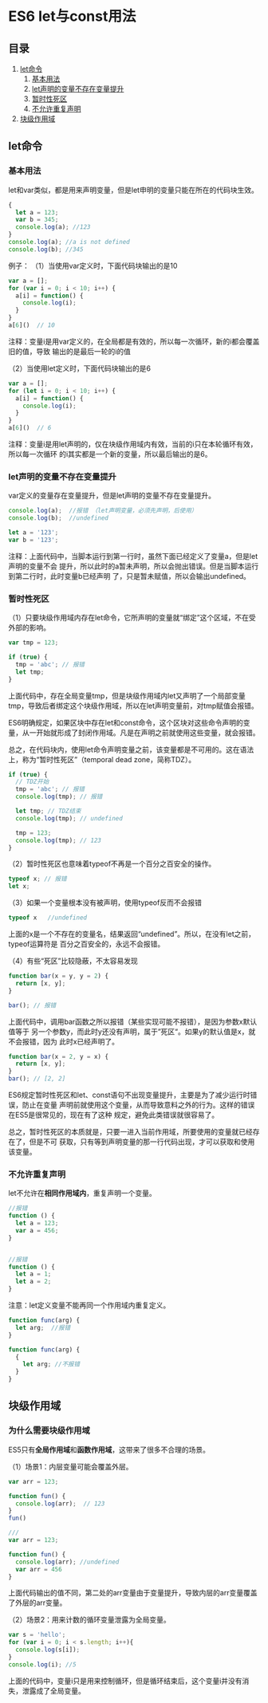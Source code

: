 # ES6 let与const用法 #

## 目录 ##

1. [let命令](#href1)
   1. [基本用法](#href1-1)
   2. [let声明的变量不存在变量提升](#href1-2)
   3. [暂时性死区](#href1-3)
   4. [不允许重复声明](#href1-4)
2. [块级作用域](#href2)

## <a name='href1'>let命令</a> ##

### <a name='href1-1'>基本用法</a> ###

let和var类似，都是用来声明变量，但是let申明的变量只能在所在的代码块生效。

```js
{
  let a = 123;
  var b = 345;
  console.log(a); //123
}
console.log(a); //a is not defined
console.log(b); //345
```

例子：
（1）当使用var定义时，下面代码块输出的是10

```js
var a = [];
for (var i = 0; i < 10; i++) {
  a[i] = function() {
    console.log(i);
  }
}
a[6]()  // 10
```
注释：变量i是用var定义的，在全局都是有效的，所以每一次循环，新的i都会覆盖旧的值，导致
输出的是最后一轮的i的值

（2）当使用let定义时，下面代码块输出的是6

```js
var a = [];
for (let i = 0; i < 10; i++) {
  a[i] = function() {
    console.log(i);
  }
}
a[6]()  // 6
```
注释：变量i是用let声明的，仅在块级作用域内有效，当前的i只在本轮循环有效，所以每一次循环
的i其实都是一个新的变量，所以最后输出的是6。


### <a name='href1-2'>let声明的变量不存在变量提升</a> ###
var定义的变量存在变量提升，但是let声明的变量不存在变量提升。

```js
console.log(a);  //报错 （let声明变量，必须先声明，后使用）
console.log(b);  //undefined

let a = '123';
var b = '123';
```
注释：上面代码中，当脚本运行到第一行时，虽然下面已经定义了变量a，但是let声明的变量不会
提升，所以此时的a暂未声明，所以会抛出错误。但是当脚本运行到第二行时，此时变量b已经声明
了，只是暂未赋值，所以会输出undefined。

### <a name='href1-3'>暂时性死区</a> ###

（1）只要块级作用域内存在let命令，它所声明的变量就“绑定”这个区域，不在受外部的影响。

```js
var tmp = 123;

if (true) {
  tmp = 'abc'; // 报错
  let tmp;
}
```

上面代码中，存在全局变量tmp，但是块级作用域内let又声明了一个局部变量tmp，导致后者绑定这个块级作用域，所以在let声明变量前，对tmp赋值会报错。

ES6明确规定，如果区块中存在let和const命令，这个区块对这些命令声明的变量，从一开始就形成了封闭作用域。凡是在声明之前就使用这些变量，就会报错。

总之，在代码块内，使用let命令声明变量之前，该变量都是不可用的。这在语法上，称为“暂时性死区”（temporal dead zone，简称TDZ）。

```js
if (true) {
  // TDZ开始
  tmp = 'abc'; // 报错
  console.log(tmp); // 报错

  let tmp; // TDZ结束
  console.log(tmp); // undefined

  tmp = 123;
  console.log(tmp); // 123
}
```
（2）暂时性死区也意味着typeof不再是一个百分之百安全的操作。

```js
typeof x; // 报错
let x;
```

（3）如果一个变量根本没有被声明，使用typeof反而不会报错

```js
typeof x   //undefined
```
上面的x是一个不存在的变量名，结果返回“undefined”。所以，在没有let之前，typeof运算符是
百分之百安全的，永远不会报错。

（4）有些“死区”比较隐蔽，不太容易发现
```js
function bar(x = y, y = 2) {
  return [x, y];
}

bar(); // 报错
```
上面代码中，调用bar函数之所以报错（某些实现可能不报错），是因为参数x默认值等于
另一个参数y，而此时y还没有声明，属于”死区“。如果y的默认值是x，就不会报错，因为
此时x已经声明了。

```js
function bar(x = 2, y = x) {
  return [x, y];
}
bar(); // [2, 2]
```

ES6规定暂时性死区和let、const语句不出现变量提升，主要是为了减少运行时错误，防止在变量
声明前就使用这个变量，从而导致意料之外的行为。这样的错误在ES5是很常见的，现在有了这种
规定，避免此类错误就很容易了。

总之，暂时性死区的本质就是，只要一进入当前作用域，所要使用的变量就已经存在了，但是不可
获取，只有等到声明变量的那一行代码出现，才可以获取和使用该变量。


### <a name='href1-4'>不允许重复声明</a> ###
let不允许在**相同作用域内**，重复声明一个变量。

```js
//报错
function () {
  let a = 123;
  var a = 456;
}


//报错
function () {
  let a = 1;
  let a = 2;
}
```
注意：let定义变量不能再同一个作用域内重复定义。

```js
function func(arg) {
  let arg;  //报错
}

function func(arg) {
  {
    let arg; //不报错
  }
}
```


## <a name='#href2'>块级作用域</a> ##

### <a name='herf2-1'>为什么需要块级作用域</a> ###
ES5只有**全局作用域**和**函数作用域**，这带来了很多不合理的场景。

（1）场景1：内层变量可能会覆盖外层。

```js
var arr = 123;

function fun() {
  console.log(arr);  // 123
}
fun()

///
var arr = 123;

function fun() {
  console.log(arr); //undefined
  var arr = 456
}
```
上面代码输出的值不同，第二处的arr变量由于变量提升，导致内层的arr变量覆盖了外层的arr变量。

（2）场景2：用来计数的循环变量泄露为全局变量。

```js
var s = 'hello';
for (var i = 0; i < s.length; i++){
  console.log(s[i]);
}
console.log(i); //5
```
上面的代码中，变量i只是用来控制循环，但是循环结束后，这个变量i并没有消失，泄露成了全局变量。
